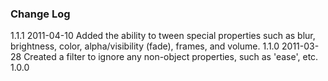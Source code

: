 

### Change Log ###

1.1.1	2011-04-10	Added the ability to tween special properties such as blur, brightness, color, alpha/visibility (fade), frames, and volume.
1.1.0	2011-03-28	Created a filter to ignore any non-object properties, such as 'ease', etc.
1.0.0